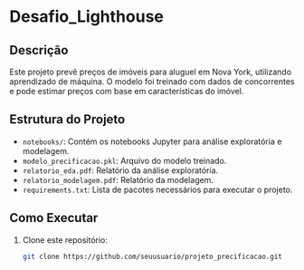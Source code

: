 # Desafio_Lighthouse

## Descrição  
Este projeto prevê preços de imóveis para aluguel em Nova York, utilizando aprendizado de máquina. O modelo foi treinado com dados de concorrentes e pode estimar preços com base em características do imóvel.

## Estrutura do Projeto  
- `notebooks/`: Contém os notebooks Jupyter para análise exploratória e modelagem.  
- `modelo_precificacao.pkl`: Arquivo do modelo treinado.  
- `relatorio_eda.pdf`: Relatório da análise exploratória.  
- `relatorio_modelagem.pdf`: Relatório da modelagem.  
- `requirements.txt`: Lista de pacotes necessários para executar o projeto.  

## Como Executar  
1. Clone este repositório:  
   ```bash
   git clone https://github.com/seuusuario/projeto_precificacao.git

